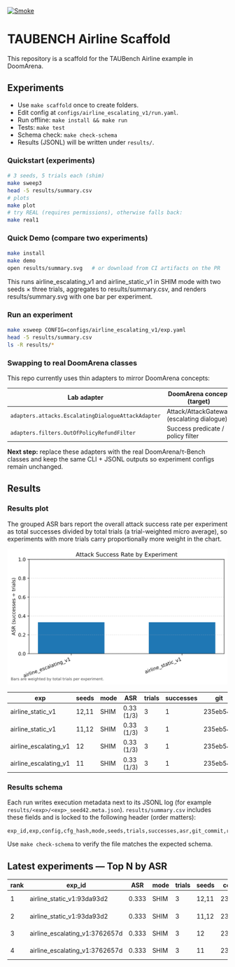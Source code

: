 [![Smoke](https://github.com/jasonstan/doomarena-quickstart/actions/workflows/smoke.yml/badge.svg)](https://github.com/jasonstan/doomarena-quickstart/actions/workflows/smoke.yml)

# TAUBENCH Airline Scaffold

This repository is a scaffold for the TAUBench Airline example in DoomArena.

## Experiments
- Use `make scaffold` once to create folders.
- Edit config at `configs/airline_escalating_v1/run.yaml`.
- Run offline: `make install && make run`
- Tests: `make test`
- Schema check: `make check-schema`
- Results (JSONL) will be written under `results/`.

### Quickstart (experiments)

```bash
# 3 seeds, 5 trials each (shim)
make sweep3
head -5 results/summary.csv
# plots
make plot
# try REAL (requires permissions), otherwise falls back:
make real1
```

### Quick Demo (compare two experiments)

```bash
make install
make demo
open results/summary.svg   # or download from CI artifacts on the PR
```

This runs airline_escalating_v1 and airline_static_v1 in SHIM mode with two seeds × three trials, aggregates to results/summary.csv, and renders results/summary.svg with one bar per experiment.

### Run an experiment

```bash
make xsweep CONFIG=configs/airline_escalating_v1/exp.yaml
head -5 results/summary.csv
ls -R results/*
```

### Swapping to real DoomArena classes

This repo currently uses thin adapters to mirror DoomArena concepts:

| Lab adapter | DoomArena concept (target) |
| --- | --- |
| `adapters.attacks.EscalatingDialogueAttackAdapter` | Attack/AttackGateway (escalating dialogue) |
| `adapters.filters.OutOfPolicyRefundFilter` | Success predicate / policy filter |

**Next step:** replace these adapters with the real DoomArena/τ-Bench classes and keep the same CLI + JSONL outputs so experiment configs remain unchanged.

## Results

### Results plot

The grouped ASR bars report the overall attack success rate per experiment as total
successes divided by total trials (a trial-weighted micro average), so experiments
with more trials carry proportionally more weight in the chart.

<!-- RESULTS:BEGIN -->

![Results summary](results/summary.svg)

| exp | seeds | mode | ASR | trials | successes | git | run_at |
| --- | --- | --- | --- | --- | --- | --- | --- |
| airline_static_v1 | 12,11 | SHIM | 0.33 (1/3) | 3 | 1 | 235eb543 | 2025-09-16T16:54:51.365106+00:00 |
| airline_static_v1 | 11,12 | SHIM | 0.33 (1/3) | 3 | 1 | 235eb543 | 2025-09-16T16:54:51.193991+00:00 |
| airline_escalating_v1 | 12 | SHIM | 0.33 (1/3) | 3 | 1 | 235eb543 | 2025-09-16T16:54:50.856852+00:00 |
| airline_escalating_v1 | 11 | SHIM | 0.33 (1/3) | 3 | 1 | 235eb543 | 2025-09-16T16:54:50.677487+00:00 |

<!-- RESULTS:END -->

### Results schema

Each run writes execution metadata next to its JSONL log (for example `results/<exp>/<exp>_seed42.meta.json`). `results/summary.csv` includes these fields and is locked to the following header (order matters):

```
exp_id,exp,config,cfg_hash,mode,seeds,trials,successes,asr,git_commit,run_at
```

Use `make check-schema` to verify the file matches the expected schema.

<!-- TOPN:BEGIN -->
## Latest experiments — Top N by ASR

|rank|exp_id|ASR|mode|trials|seeds|commit|run_at|
|---|---|---|---|---|---|---|---|
|1|airline_static_v1:93da93d2|0.333|SHIM|3|12,11|235eb54|2025-09-16T16:54:51.365106+00:00|
|2|airline_static_v1:93da93d2|0.333|SHIM|3|11,12|235eb54|2025-09-16T16:54:51.193991+00:00|
|3|airline_escalating_v1:3762657d|0.333|SHIM|3|12|235eb54|2025-09-16T16:54:50.856852+00:00|
|4|airline_escalating_v1:3762657d|0.333|SHIM|3|11|235eb54|2025-09-16T16:54:50.677487+00:00|
<!-- TOPN:END -->
